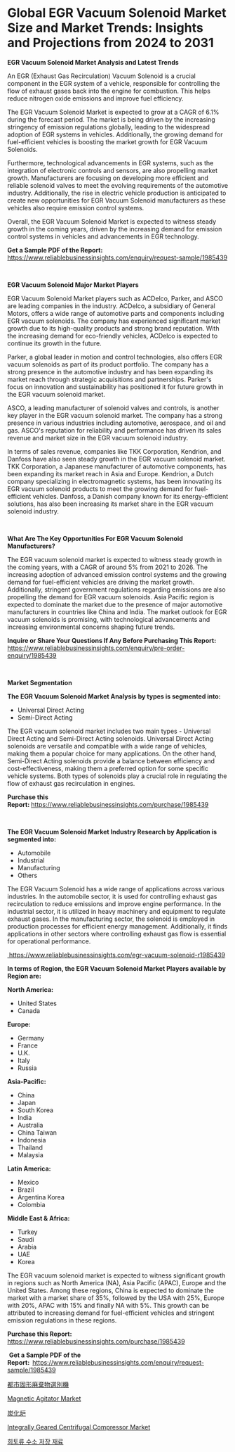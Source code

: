 <p><h1>Global EGR Vacuum Solenoid Market Size and Market Trends: Insights and Projections from 2024 to 2031</h1></p><p><strong>EGR Vacuum Solenoid Market Analysis and Latest Trends</strong></p>
<p><p>An EGR (Exhaust Gas Recirculation) Vacuum Solenoid is a crucial component in the EGR system of a vehicle, responsible for controlling the flow of exhaust gases back into the engine for combustion. This helps reduce nitrogen oxide emissions and improve fuel efficiency.</p><p>The EGR Vacuum Solenoid Market is expected to grow at a CAGR of 6.1% during the forecast period. The market is being driven by the increasing stringency of emission regulations globally, leading to the widespread adoption of EGR systems in vehicles. Additionally, the growing demand for fuel-efficient vehicles is boosting the market growth for EGR Vacuum Solenoids.</p><p>Furthermore, technological advancements in EGR systems, such as the integration of electronic controls and sensors, are also propelling market growth. Manufacturers are focusing on developing more efficient and reliable solenoid valves to meet the evolving requirements of the automotive industry. Additionally, the rise in electric vehicle production is anticipated to create new opportunities for EGR Vacuum Solenoid manufacturers as these vehicles also require emission control systems.</p><p>Overall, the EGR Vacuum Solenoid Market is expected to witness steady growth in the coming years, driven by the increasing demand for emission control systems in vehicles and advancements in EGR technology.</p></p>
<p><strong>Get a Sample PDF of the Report:&nbsp;</strong> <a href="https://www.reliablebusinessinsights.com/enquiry/request-sample/1985439">https://www.reliablebusinessinsights.com/enquiry/request-sample/1985439</a></p>
<p>&nbsp;</p>
<p><strong>EGR Vacuum Solenoid Major Market Players</strong></p>
<p><p>EGR Vacuum Solenoid Market players such as ACDelco, Parker, and ASCO are leading companies in the industry. ACDelco, a subsidiary of General Motors, offers a wide range of automotive parts and components including EGR vacuum solenoids. The company has experienced significant market growth due to its high-quality products and strong brand reputation. With the increasing demand for eco-friendly vehicles, ACDelco is expected to continue its growth in the future.</p><p>Parker, a global leader in motion and control technologies, also offers EGR vacuum solenoids as part of its product portfolio. The company has a strong presence in the automotive industry and has been expanding its market reach through strategic acquisitions and partnerships. Parker's focus on innovation and sustainability has positioned it for future growth in the EGR vacuum solenoid market.</p><p>ASCO, a leading manufacturer of solenoid valves and controls, is another key player in the EGR vacuum solenoid market. The company has a strong presence in various industries including automotive, aerospace, and oil and gas. ASCO's reputation for reliability and performance has driven its sales revenue and market size in the EGR vacuum solenoid industry.</p><p>In terms of sales revenue, companies like TKK Corporation, Kendrion, and Danfoss have also seen steady growth in the EGR vacuum solenoid market. TKK Corporation, a Japanese manufacturer of automotive components, has been expanding its market reach in Asia and Europe. Kendrion, a Dutch company specializing in electromagnetic systems, has been innovating its EGR vacuum solenoid products to meet the growing demand for fuel-efficient vehicles. Danfoss, a Danish company known for its energy-efficient solutions, has also been increasing its market share in the EGR vacuum solenoid industry.</p></p>
<p>&nbsp;</p>
<p><strong>What Are The Key Opportunities For EGR Vacuum Solenoid Manufacturers?</strong></p>
<p><p>The EGR vacuum solenoid market is expected to witness steady growth in the coming years, with a CAGR of around 5% from 2021 to 2026. The increasing adoption of advanced emission control systems and the growing demand for fuel-efficient vehicles are driving the market growth. Additionally, stringent government regulations regarding emissions are also propelling the demand for EGR vacuum solenoids. Asia Pacific region is expected to dominate the market due to the presence of major automotive manufacturers in countries like China and India. The market outlook for EGR vacuum solenoids is promising, with technological advancements and increasing environmental concerns shaping future trends.</p></p>
<p><strong>Inquire or Share Your Questions If Any Before Purchasing This Report:</strong> <a href="https://www.reliablebusinessinsights.com/enquiry/pre-order-enquiry/1985439">https://www.reliablebusinessinsights.com/enquiry/pre-order-enquiry/1985439</a></p>
<p>&nbsp;</p>
<p><strong>Market Segmentation</strong></p>
<p><strong>The EGR Vacuum Solenoid Market Analysis by types is segmented into:</strong></p>
<p><ul><li>Universal Direct Acting</li><li>Semi-Direct Acting</li></ul></p>
<p><p>The EGR vacuum solenoid market includes two main types - Universal Direct Acting and Semi-Direct Acting solenoids. Universal Direct Acting solenoids are versatile and compatible with a wide range of vehicles, making them a popular choice for many applications. On the other hand, Semi-Direct Acting solenoids provide a balance between efficiency and cost-effectiveness, making them a preferred option for some specific vehicle systems. Both types of solenoids play a crucial role in regulating the flow of exhaust gas recirculation in engines.</p></p>
<p><strong>Purchase this Report:&nbsp;</strong><a href="https://www.reliablebusinessinsights.com/purchase/1985439">https://www.reliablebusinessinsights.com/purchase/1985439</a></p>
<p>&nbsp;</p>
<p><strong>The EGR Vacuum Solenoid Market Industry Research by Application is segmented into:</strong></p>
<p><ul><li>Automobile</li><li>Industrial</li><li>Manufacturing</li><li>Others</li></ul></p>
<p><p>The EGR Vacuum Solenoid has a wide range of applications across various industries. In the automobile sector, it is used for controlling exhaust gas recirculation to reduce emissions and improve engine performance. In the industrial sector, it is utilized in heavy machinery and equipment to regulate exhaust gases. In the manufacturing sector, the solenoid is employed in production processes for efficient energy management. Additionally, it finds applications in other sectors where controlling exhaust gas flow is essential for operational performance.</p></p>
<p><a href="https://www.reliablebusinessinsights.com/egr-vacuum-solenoid-r1985439">&nbsp;https://www.reliablebusinessinsights.com/egr-vacuum-solenoid-r1985439</a></p>
<p><strong>In terms of Region, the EGR Vacuum Solenoid Market Players available by Region are:</strong></p>
<p>
    <p> <strong> North America: </strong>
        <ul>
            <li>United States</li>
            <li>Canada</li>
        </ul>
        </p> 
    <p> <strong> Europe: </strong>
        <ul>
            <li>Germany</li>
            <li>France</li>
            <li>U.K.</li>
            <li>Italy</li>
            <li>Russia</li>
        </ul>
        </p> 
    <p> <strong> Asia-Pacific: </strong>
        <ul>
            <li>China</li>
            <li>Japan</li>
            <li>South Korea</li>
            <li>India</li>
            <li>Australia</li>
            <li>China Taiwan</li>
            <li>Indonesia</li>
            <li>Thailand</li>
            <li>Malaysia</li>
        </ul>
        </p> 
    <p> <strong> Latin America: </strong>
        <ul>
            <li>Mexico</li>
            <li>Brazil</li>
            <li>Argentina Korea</li>
            <li>Colombia</li>
        </ul>
        </p> 
    <p> <strong> Middle East & Africa: </strong>
        <ul>
            <li>Turkey</li>
            <li>Saudi</li>
            <li>Arabia</li>
            <li>UAE</li>
            <li>Korea</li>
        </ul>
    </p>
    </p>
<p><p>The EGR vacuum solenoid market is expected to witness significant growth in regions such as North America (NA), Asia Pacific (APAC), Europe and the United States. Among these regions, China is expected to dominate the market with a market share of 35%, followed by the USA with 25%, Europe with 20%, APAC with 15% and finally NA with 5%. This growth can be attributed to increasing demand for fuel-efficient vehicles and stringent emission regulations in these regions.</p></p>
<p><strong>Purchase this Report: </strong><a href="https://www.reliablebusinessinsights.com/purchase/1985439">https://www.reliablebusinessinsights.com/purchase/1985439</a></p>
<p>&nbsp;<strong>Get a Sample PDF of the Report:&nbsp;&nbsp;</strong><a href="https://www.reliablebusinessinsights.com/enquiry/request-sample/1985439">https://www.reliablebusinessinsights.com/enquiry/request-sample/1985439</a></p>
<p><strong></strong></p>
<p><p><a href="https://github.com/NikitaBruen/Market-Research-Report-List-1/blob/main/5515255158249.md">都市固形廃棄物選別機</a></p><p><a href="https://github.com/AnnChovey2023/Market-Research-Report-List-1/blob/main/magnetic-agitator-market.md">Magnetic Agitator Market</a></p><p><a href="https://github.com/mm14022023/Market-Research-Report-List-2/blob/main/6400441158248.md">炭化炉</a></p><p><a href="https://github.com/yadanielu/Market-Research-Report-List-1/blob/main/integrally-geared-centrifugal-compressor-market.md">Integrally Geared Centrifugal Compressor Market</a></p><p><a href="https://github.com/bbbexter1/Market-Research-Report-List-1/blob/main/4374963169759.md">희토류 수소 저장 재료</a></p></p>
